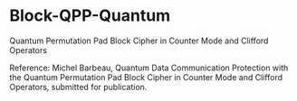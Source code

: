 # Block-QPP-Quantum
Quantum  Permutation Pad  Block Cipher in Counter Mode and Clifford Operators

Reference: Michel Barbeau, Quantum Data Communication Protection with the Quantum  Permutation Pad  Block Cipher in Counter Mode and Clifford Operators, submitted for publication.

